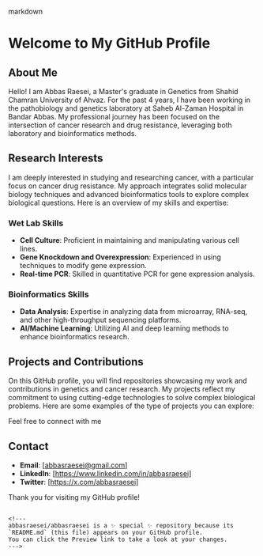 markdown
# Welcome to My GitHub Profile

## About Me

Hello! I am Abbas Raesei, a Master's graduate in Genetics from Shahid Chamran University of Ahvaz. For the past 4 years, I have been working in the pathobiology and genetics laboratory at Saheb Al-Zaman Hospital in Bandar Abbas. My professional journey has been focused on the intersection of cancer research and drug resistance, leveraging both laboratory and bioinformatics methods.

## Research Interests

I am deeply interested in studying and researching cancer, with a particular focus on cancer drug resistance. My approach integrates solid molecular biology techniques and advanced bioinformatics tools to explore complex biological questions. Here is an overview of my skills and expertise:

### Wet Lab Skills
- **Cell Culture**: Proficient in maintaining and manipulating various cell lines.
- **Gene Knockdown and Overexpression**: Experienced in using techniques to modify gene expression.
- **Real-time PCR**: Skilled in quantitative PCR for gene expression analysis.

### Bioinformatics Skills
- **Data Analysis**: Expertise in analyzing data from microarray, RNA-seq, and other high-throughput sequencing platforms.
- **AI/Machine Learning**: Utilizing AI and deep learning methods to enhance bioinformatics research.

## Projects and Contributions

On this GitHub profile, you will find repositories showcasing my work and contributions in genetics and cancer research. My projects reflect my commitment to using cutting-edge technologies to solve complex biological problems. Here are some examples of the type of projects you can explore:

Feel free to connect with me 

## Contact

- **Email**: [abbasraesei@gmail.com]
- **LinkedIn**: [https://www.linkedin.com/in/abbasraesei]
- **Twitter**: [https://x.com/abbasraesei]

Thank you for visiting my GitHub profile!
```

<!---
abbasraesei/abbasraesei is a ✨ special ✨ repository because its `README.md` (this file) appears on your GitHub profile.
You can click the Preview link to take a look at your changes.
--->
